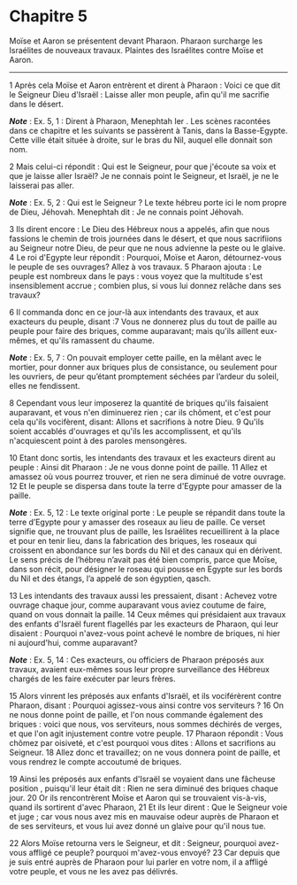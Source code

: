 # Chapitre 5

Moïse et Aaron se présentent devant Pharaon.
Pharaon surcharge les Israélites de nouveaux travaux.
Plaintes des Israélites contre Moïse et Aaron.

***

1 Après cela Moïse et Aaron entrèrent et dirent à Pharaon : Voici ce que dit le Seigneur Dieu d'Israël : Laisse aller mon peuple, afin qu'il me sacrifie dans le désert.

***Note*** :  Ex. 5, 1 : Dirent à Pharaon, Menephtah Ier . Les scènes racontées dans ce chapitre et les suivants se passèrent à Tanis, dans la Basse-Egypte. Cette ville était située à droite, sur le bras du Nil, auquel elle donnait son nom.

2 Mais celui-ci répondit : Qui est le Seigneur, pour que j'écoute sa voix et que je laisse aller Israël? Je ne connais point le Seigneur, et Israël, je ne le laisserai pas aller.

***Note*** :  Ex. 5, 2 : Qui est le Seigneur ? Le texte hébreu porte ici le nom propre de Dieu, Jéhovah. Menephtah dit : Je ne connais point Jéhovah.

3 Ils dirent encore : Le Dieu des Hébreux nous a appelés, afin que nous fassions le chemin de trois journées dans le désert, et que nous sacrifiions au Seigneur notre Dieu, de peur que ne nous advienne la peste ou le glaive. 4 Le roi d'Egypte leur répondit : Pourquoi, Moïse et Aaron, détournez-vous le peuple de ses ouvrages? Allez à vos travaux. 5 Pharaon ajouta : Le peuple est nombreux dans le pays : vous voyez que la multitude s'est insensiblement accrue ; combien plus, si vous lui donnez relâche dans ses travaux?


6 Il commanda donc en ce jour-là aux intendants des travaux, et aux exacteurs du peuple, disant :7 Vous ne donnerez plus du tout de paille au peuple pour faire des briques, comme auparavant; mais qu'ils aillent eux-mêmes, et qu'ils ramassent du chaume.

***Note*** :  Ex. 5, 7 : On pouvait employer cette paille, en la mêlant avec le mortier, pour donner aux briques plus de consistance, ou seulement pour les ouvriers, de peur qu’étant promptement séchées par l’ardeur du soleil, elles ne fendissent.

8 Cependant vous leur imposerez la quantité de briques qu'ils faisaient auparavant, et vous n'en diminuerez rien ; car ils chôment, et c'est pour cela qu'ils vocifèrent, disant: Allons et sacrifions à notre Dieu. 9 Qu'ils soient accablés d'ouvrages et qu'ils les accomplissent, et qu'ils n'acquiescent point à des paroles mensongères.


10 Etant donc sortis, les intendants des travaux et les exacteurs dirent au peuple : Ainsi dit Pharaon : Je ne vous donne point de paille. 11 Allez et amassez où vous pourrez trouver, et rien ne sera diminué de votre ouvrage. 12 Et le peuple se dispersa dans toute la terre d'Egypte pour amasser de la paille.

***Note*** :  Ex. 5, 12 : Le texte original porte : Le peuple se répandit dans toute la terre d’Egypte pour y amasser des roseaux au lieu de paille. Ce verset signifie que, ne trouvant plus de paille, les Israélites recueillirent à la place et pour en tenir lieu, dans la fabrication des briques, les roseaux qui croissent en abondance sur les bords du Nil et des canaux qui en dérivent. Le sens précis de l’hébreu n’avait pas été bien compris, parce que Moïse, dans son récit, pour désigner le roseau qui pousse en Egypte sur les bords du Nil et des étangs, l’a appelé de son égyptien, qasch.

13 Les intendants des travaux aussi les pressaient, disant : Achevez votre ouvrage chaque jour, comme auparavant vous aviez coutume de faire, quand on vous donnait la paille. 14 Ceux mêmes qui présidaient aux travaux des enfants d'Israël furent flagellés par les exacteurs de Pharaon, qui leur disaient : Pourquoi n'avez-vous point achevé le nombre de briques, ni hier ni aujourd'hui, comme auparavant?

***Note*** :  Ex. 5, 14 : Ces exacteurs, ou officiers de Pharaon préposés aux travaux, avaient eux-mêmes sous leur propre surveillance des Hébreux chargés de les faire exécuter par leurs frères.


15 Alors vinrent les préposés aux enfants d'Israël, et ils vociférèrent contre Pharaon, disant : Pourquoi agissez-vous ainsi contre vos serviteurs ? 16 On ne nous donne point de paille, et l'on nous commande également des briques : voici que nous, vos serviteurs, nous sommes déchirés de verges, et que l'on agit injustement contre votre peuple. 17 Pharaon répondit : Vous chômez par oisiveté, et c'est pourquoi vous dites : Allons et sacrifions au Seigneur. 18 Allez donc et travaillez; on ne vous donnera point de paille, et vous rendrez le compte accoutumé de briques.


19 Ainsi les préposés aux enfants d'Israël se voyaient dans une fâcheuse position , puisqu'il leur était dit : Rien ne sera diminué des briques chaque jour. 20 Or ils rencontrèrent Moïse et Aaron qui se trouvaient vis-à-vis, quand ils sortirent d'avec Pharaon, 21 Et ils leur dirent : Que le Seigneur voie et juge ; car vous nous avez mis en mauvaise odeur auprès de Pharaon et de ses serviteurs, et vous lui avez donné un glaive pour qu'il nous tue.


22 Alors Moïse retourna vers le Seigneur, et dit : Seigneur, pourquoi avez-vous affligé ce peuple? pourquoi m'avez-vous envoyé? 23 Car depuis que je suis entré auprès de Pharaon pour lui parler en votre nom, il a affligé votre peuple, et vous ne les avez pas délivrés.

